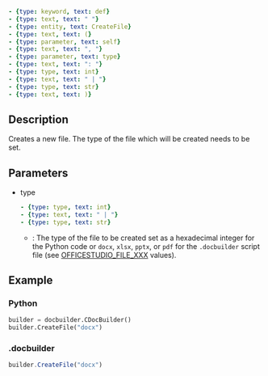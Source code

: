 ```yml signature
- {type: keyword, text: def}
- {type: text, text: " "}
- {type: entity, text: CreateFile}
- {type: text, text: (}
- {type: parameter, text: self}
- {type: text, text: ", "}
- {type: parameter, text: type}
- {type: text, text: ": "}
- {type: type, text: int}
- {type: text, text: " | "}
- {type: type, text: str}
- {type: text, text: )}
```

## Description

Creates a new file. The type of the file which will be created needs to be set.

## Parameters

<parameters>

- type

  ```yml signature.variant="inline"
  - {type: type, text: int}
  - {type: text, text: " | "}
  - {type: type, text: str}
  ```

  - : The type of the file to be created set as a hexadecimal integer for the Python code or `docx`, `xlsx`, `pptx`, or `pdf` for the `.docbuilder` script file (see [OFFICESTUDIO\_FILE\_XXX](../../../../Builder%20App/Overview/index.md#format-types) values).

</parameters>

## Example

### Python

``` py
builder = docbuilder.CDocBuilder()
builder.CreateFile("docx")
```

### .docbuilder

``` ts
builder.CreateFile("docx")
```
